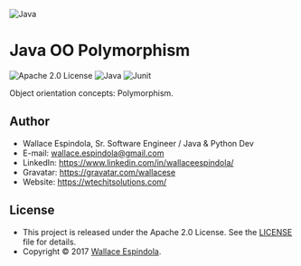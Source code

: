 ![Java](https://cdn.icon-icons.com/icons2/2699/PNG/512/java_logo_icon_168609.png)

# Java OO Polymorphism

![Apache 2.0 License](https://img.shields.io/badge/License-Apache2.0-orange)
![Java](https://img.shields.io/badge/Built_with-Java-blue)
![Junit](https://img.shields.io/badge/Powered_by-Junit-green)

Object orientation concepts: Polymorphism.

## Author

- Wallace Espindola, Sr. Software Engineer / Java & Python Dev
- E-mail: wallace.espindola@gmail.com
- LinkedIn: https://www.linkedin.com/in/wallaceespindola/
- Gravatar: https://gravatar.com/wallacese
- Website: https://wtechitsolutions.com/

## License

- This project is released under the Apache 2.0 License. See the [LICENSE](LICENSE) file for details.
- Copyright © 2017 [Wallace Espindola](https://github.com/wallaceespindola/).
